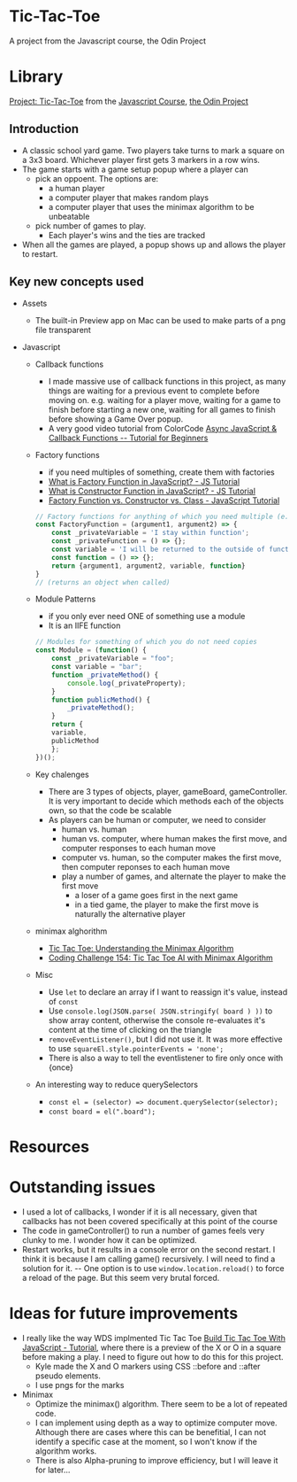 # Tic-Tac-Toe
A project from the Javascript course, the Odin Project
# Library
[Project: Tic-Tac-Toe](https://www.theodinproject.com/lessons/node-path-javascript-tic-tac-toe) from the [Javascript Course](https://www.theodinproject.com/paths/full-stack-javascript/courses/javascript), [the Odin Project](https://www.theodinproject.com/)

## Introduction
  - A classic school yard game.  Two players take turns to mark a square on a 3x3 board.  Whichever player first gets 3 markers in a row wins.
  - The game starts with a game setup popup where a player can 
    - pick an oppoent.  The options are:
      - a human player
      - a computer player that makes random plays
      - a computer player that uses the minimax algorithm to be unbeatable
    - pick number of games to play.
      - Each player's wins and the ties are tracked
  - When all the games are played, a popup shows up and allows the player to restart.

## Key new concepts used
- Assets
  - The built-in Preview app on Mac can be used to make parts of a png file transparent
  
- Javascript
  - Callback functions
    - I made massive use of callback functions in this project, as many things are waiting for a previous event to complete before moving on.  e.g. waiting for a player move, waiting for a game to finish before starting a new one, waiting for all games to finish before showing a Game Over popup.
    - A very good video tutorial from ColorCode [Async JavaScript & Callback Functions -- Tutorial for Beginners](https://www.youtube.com/watch?v=QSqc6MMS6Fk&list=PL1PqvM2UQiMoGNTaxFMSK2cih633lpFKP&index=11)
  - Factory functions
    - if you need multiples of something, create them with factories
    - [What is Factory Function in JavaScript? - JS Tutorial](https://www.youtube.com/watch?v=lE_79wkP-1U&list=PL1PqvM2UQiMoGNTaxFMSK2cih633lpFKP&index=3)
    - [What is Constructor Function in JavaScript? - JS Tutorial](https://www.youtube.com/watch?v=I37qHG0DxmE&list=PL1PqvM2UQiMoGNTaxFMSK2cih633lpFKP&index=4)
    - [Factory Function vs. Constructor vs. Class - JavaScript Tutorial](https://www.youtube.com/watch?v=fbuyliXlDGI&list=PL1PqvM2UQiMoGNTaxFMSK2cih633lpFKP&index=5)
    ```js
    // Factory functions for anything of which you need multiple (e.g., players)*/
    const FactoryFunction = (argument1, argument2) => {
        const _privateVariable = 'I stay within function';
        const _privateFunction = () => {};
        const variable = 'I will be returned to the outside of function';
        const function = () => {};
        return {argument1, argument2, variable, function}
    }
    // (returns an object when called)
    ```
  - Module Patterns
    - if you only ever need ONE of something use a module
    - It is an IIFE function
    ```js
    // Modules for something of which you do not need copies
    const Module = (function() {
        const _privateVariable = "foo";
        const variable = "bar";
        function _privateMethod() {
            console.log(_privateProperty);
        }
        function publicMethod() {
            _privateMethod();
        }
        return {
        variable,
        publicMethod
        };
    })();
    ```
  - Key chalenges
    - There are 3 types of objects, player, gameBoard, gameController.  It is very important to decide which methods each of the objects own, so that the code be scalable
    - As players can be human or computer, we need to consider
      - human vs. human
      - human vs. computer, where human makes the first move, and computer responses to each human move
      - computer vs. human, so the computer makes the first move, then computer reponses to each human move
      - play a number of games, and alternate the player to make the first move
        - a loser of a game goes first in the next game
        - in a tied game, the player to make the first move is naturally the alternative player

  - minimax alghorithm
    - [Tic Tac Toe: Understanding the Minimax Algorithm](https://www.neverstopbuilding.com/blog/minimax)
    - [Coding Challenge 154: Tic Tac Toe AI with Minimax Algorithm](https://www.youtube.com/watch?v=trKjYdBASyQ&t=151s)

  - Misc
    - Use `let` to declare an array if I want to reassign it's value, instead of `const`
    - Use `console.log(JSON.parse( JSON.stringify( board ) ))` to show array content, otherwise the console re-evaluates it's content at the time of clicking on the triangle
    - `removeEventListener()`, but I did not use it.  It was more effective to use `squareEl.style.pointerEvents = 'none';`
    - There is also a way to tell the eventlistener to fire only once with {once}
  - An interesting way to reduce querySelectors
    - `const el = (selector) => document.querySelector(selector);` 
    - `const board = el(".board");`

# Resources


# Outstanding issues
- I used a lot of callbacks, I wonder if it is all necessary, given that callbacks has not been covered specifically at this point of the course
- The code in gameController() to run a number of games feels very clunky to me.  I wonder how it can be optimized.
- Restart works, but it results in a console error on the second restart.  I think it is because I am calling game() recursively.  I will need to find a solution for it.
  -- One option is to use `window.location.reload()` to force a reload of the page.  But this seem very brutal forced.

# Ideas for future improvements
  - I really like the way WDS implmented Tic Tac Toe [Build Tic Tac Toe With JavaScript - Tutorial](https://www.youtube.com/watch?v=Y-GkMjUZsmM&t=945s), where there is a preview of the X or O in a square before making a play.  I need to figure out how to do this for this project.
    - Kyle made the X and O markers using CSS ::before and ::after pseudo elements.
    - I use pngs for the marks
  - Minimax
    - Optimize the minimax() algorithm.  There seem to be a lot of repeated code.
    - I can implement using depth as a way to optimize computer move.  Although there are cases where this can be benefitial, I can not identify a specific case at the moment, so I won't know if the algorithm works.
    - There is also Alpha-pruning to improve efficiency, but I will leave it for later...